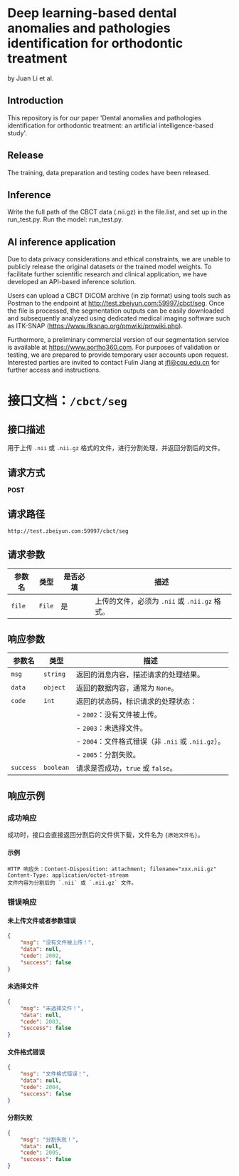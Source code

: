 # Deep learning-based dental anomalies and pathologies identification for orthodontic treatment
by Juan Li et al.

## Introduction
This repository is for our paper 'Dental anomalies and pathologies identification for orthodontic treatment: an artificial intelligence-based study'.

## Release
The training, data preparation and testing codes have been released. 

## Inference

Write the full path of the CBCT data (.nii.gz) in the file.list, and set up in the run_test.py.
Run the model:  run_test.py.

## AI inference application

Due to data privacy considerations and ethical constraints, we are unable to publicly release the original datasets or the trained model weights. To facilitate further scientific research and clinical application, we have developed an API-based inference solution. 

Users can upload a CBCT DICOM archive (in zip format) using tools such as Postman to the endpoint at http://test.zbeiyun.com:59997/cbct/seg. Once the file is processed, the segmentation outputs can be easily downloaded and subsequently analyzed using dedicated medical imaging software such as ITK-SNAP (https://www.itksnap.org/pmwiki/pmwiki.php).

Furthermore, a preliminary commercial version of our segmentation service is available at https://www.aortho360.com. For purposes of validation or testing, we are prepared to provide temporary user accounts upon request. Interested parties are invited to contact Fulin Jiang at jfl@cqu.edu.cn for further access and instructions.

# 接口文档：`/cbct/seg`

## 接口描述
用于上传 `.nii` 或 `.nii.gz` 格式的文件，进行分割处理，并返回分割后的文件。

## 请求方式
**POST**

## 请求路径
`http://test.zbeiyun.com:59997/cbct/seg`

## 请求参数

| 参数名 | 类型   | 是否必填 | 描述                                          |
| ------ | ------ | -------- | --------------------------------------------- |
| `file` | `File` | 是       | 上传的文件，必须为 `.nii` 或 `.nii.gz` 格式。 |

## 响应参数

| 参数名    | 类型      | 描述                                               |
| --------- | --------- | -------------------------------------------------- |
| `msg`     | `string`  | 返回的消息内容，描述请求的处理结果。               |
| `data`    | `object`  | 返回的数据内容，通常为 `None`。                    |
| `code`    | `int`     | 返回的状态码，标识请求的处理状态：                 |
|           |           | - `2002`：没有文件被上传。                         |
|           |           | - `2003`：未选择文件。                             |
|           |           | - `2004`：文件格式错误（非 `.nii` 或 `.nii.gz`）。 |
|           |           | - `2005`：分割失败。                               |
| `success` | `boolean` | 请求是否成功，`true` 或 `false`。                  |

## 响应示例

### 成功响应
成功时，接口会直接返回分割后的文件供下载，文件名为 `{原始文件名}`。

#### 示例
```
HTTP 响应头：Content-Disposition: attachment; filename="xxx.nii.gz" Content-Type: application/octet-stream
文件内容为分割后的 `.nii` 或 `.nii.gz` 文件。
```

### 错误响应

#### 未上传文件或者参数错误
```json
{
    "msg": "没有文件被上传！",
    "data": null,
    "code": 2002,
    "success": false
}
```

#### 未选择文件
```json
{
    "msg": "未选择文件！",
    "data": null,
    "code": 2003,
    "success": false
}
```

#### 文件格式错误
```json
{
    "msg": "文件格式错误！",
    "data": null,
    "code": 2004,
    "success": false
}
```

#### 分割失败
```json
{
    "msg": "分割失败！",
    "data": null,
    "code": 2005,
    "success": false
}
```
